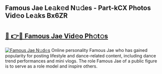## Famous Jae Le𝚊k𝚎d N𝚞𝚍es - Part-kCX Photos Vid𝚎o Le𝚊ks Bx6ZR

# <h2><a href="http://fbf0ccj.evod.top/?m=Famous+Jae">🔗 👉🔴 Famous Jae Vid𝚎o Ph𝚘t𝚘s</a></h2>

[![Famous Jae N𝚞d𝚎s](https://i.imgur.com/8V9OHl7.gif)](http://fbf0ccj.evod.top/?m=Famous+Jae)
Online personality Famous Jae who has gained popularity for posting lifestyle and dance-related content, including dance trend performances and mini vlogs. The role Famous Jae of a public figure is to serve as a role model and inspire others. 
